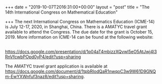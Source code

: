 +++
date = "2019-10-07T2016:31:00+00:00"
layout = "post"
title = "The 14th International Congress on Mathematical Education"

+++
The next International Congress on Mathematics Education (ICME-14) is July 12-17, 2020, in Shanghai, China. There is a AMATYC travel grant 
available to attend the Congress. The due date for the grant is October 15, 2019. More information on ICME-14 can be found at the following website:<br><br>

https://docs.google.com/presentation/d/1p04aT4mbizzXQvwl5eO5AtJwj4l3RnVfcwbPOpd0yP4/edit?usp=sharing

The AMATYC travel grant application is available at https://docs.google.com/document/d/1tpbRIodQaR1nwqoC3w9W61D9GNQm-EwYXWnfuf3naz8/edit?usp=sharing.
